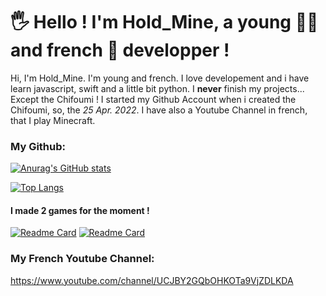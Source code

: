 # 🖐 Hello ! I'm Hold_Mine, a young 👦🏻 and french 🥖 developper !

Hi, I'm Hold_Mine. I'm young and french. I love developement and i have learn javascript, swift and a little bit python.
I **never** finish my projects... Except the Chifoumi ! I started my Github Account when i created the Chifoumi, so, the _25 Apr. 2022_. I have also a Youtube Channel in french, that I play Minecraft.

### My Github:

[![Anurag's GitHub stats](https://github-readme-stats.vercel.app/api?username=Githoldi&theme=dracula)](https://github.com/anuraghazra/github-readme-stats)

[![Top Langs](https://github-readme-stats.vercel.app/api/top-langs/?username=Githoldi&layout=compact&theme=dracula)](https://github.com/anuraghazra/github-readme-stats)

#### I made 2 games for the moment !
[![Readme Card](https://github-readme-stats.vercel.app/api/pin/?username=Githoldi&repo=Chifoumi.js&theme=dracula)](https://github.com/anuraghazra/github-readme-stats)
[![Readme Card](https://github-readme-stats.vercel.app/api/pin/?username=Githoldi&repo=Bingo.js&theme=dracula)](https://github.com/anuraghazra/github-readme-stats)

### My French Youtube Channel:

https://www.youtube.com/channel/UCJBY2GQbOHKOTa9VjZDLKDA
